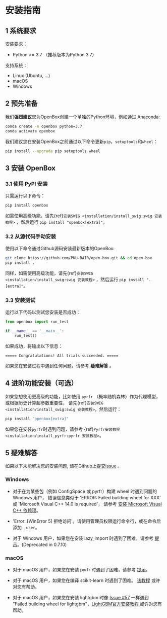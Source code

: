 # 安装指南

## 1 系统要求

安装要求：
+ Python >= 3.7 （推荐版本为Python 3.7）

支持系统：
+ Linux (Ubuntu, ...)
+ macOS
+ Windows

## 2 预先准备

我们**强烈建议**您为OpenBox创建一个单独的Python环境，例如通过
[Anaconda](https://www.anaconda.com/products/individual#Downloads):
```bash
conda create -n openbox python=3.7
conda activate openbox
```

我们建议您在安装OpenBox之前通过以下命令更新`pip`，`setuptools`和`wheel`：
```bash
pip install --upgrade pip setuptools wheel
```

## 3 安装 OpenBox

### 3.1 使用 PyPI 安装

只需运行以下命令：

```bash
pip install openbox
```

如需使用高级功能，请先{ref}`安装SWIG <installation/install_swig:swig 安装教程>`
，然后运行 `pip install "openbox[extra]"`。

### 3.2 从源代码手动安装

使用以下命令通过Github源码安装最新版本的OpenBox:
```bash
git clone https://github.com/PKU-DAIR/open-box.git && cd open-box
pip install .
```

同样，如需使用高级功能，请先{ref}`安装SWIG <installation/install_swig:swig 安装教程>`
，然后运行 `pip install ".[extra]"`。

### 3.3 安装测试

运行以下代码以测试您安装是否成功：

```python
from openbox import run_test

if __name__ == '__main__':
    run_test()
```

如果成功，将输出以下信息：

```
===== Congratulations! All trials succeeded. =====
```

如果您在安装过程中遇到任何问题，请参考 **疑难解答** 。

## 4 进阶功能安装（可选）

如果您想使用更高级的功能，比如使用 `pyrfr` （概率随机森林）作为代理模型，或根据历史计算超参数重要性，
请先{ref}`安装SWIG <installation/install_swig:swig 安装教程>`，然后运行：
```bash
pip install "openbox[extra]"
```

如果您在安装`pyrfr`时遇到问题，请参考 {ref}`Pyrfr安装教程 <installation/install_pyrfr:pyrfr 安装教程>`。

## 5 疑难解答

如果以下未能解决您的安装问题, 请在Github上[提交issue](https://github.com/PKU-DAIR/open-box/issues) 。

### Windows

+ 对于在为某些包（例如 ConfigSpace 或 pyrfr）构建 wheel 时遇到问题的 Windows 用户，
  错误信息类似于 'ERROR: Failed building wheel for XXX' 或 'Microsoft Visual C++ 14.0 is required'，
  请参考 [安装 Microsoft Visual C++ 依赖项](./install_microsoft_vc.md)。

+ 'Error: \[WinError 5\] 拒绝访问'。请使用管理员权限运行命令行，或在命令后添加`--user`。

+ 对于 Windows 用户，如果您在安装 lazy_import 时遇到了困难，请参考 
  [提示](./install-lazy_import-on-windows.md)。(Deprecated in 0.7.10)

### macOS

+ 对于 macOS 用户，如果您在安装 pyrfr 时遇到了困难，请参考 [提示](./install-pyrfr-on-macos.md)。

+ 对于 macOS 用户，如果您在编译 scikit-learn 时遇到了困难。 [该教程](./openmp_macos.md) 或许对您有帮助。

+ 对于 macOS 用户，如果您在安装 lightgbm 时像 [Issue #57](https://github.com/PKU-DAIR/open-box/issues/57) 一样遇到
  "Failed building wheel for lightgbm"，[LightGBM官方安装教程](
  https://lightgbm.readthedocs.io/en/latest/Installation-Guide.html#macos) 或许对您有帮助。
